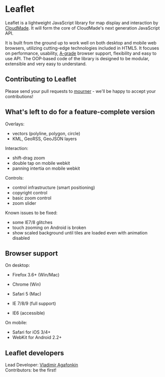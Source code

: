 Leaflet
=======
Leaflet is a lightweight JavaScript library for map display and interaction by [CloudMade](http://cloudmade.com). It will form the core of CloudMade's next generation JavaScript API.

It is built from the ground up to work well on both desktop and mobile web browsers, utilizing cutting-edge technologies included in HTML5. It focuses on performance, usability, [A-grade](http://developer.yahoo.com/yui/articles/gbs/) browser support, flexibility and easy to use API. The OOP-based code of the library is designed to be modular, extensible and very easy to understand.

## Contributing to Leaflet
Please send your pull requests to [mourner](http://github.com/mourner) - we'll be happy to accept your contributions!

## What's left to do for a feature-complete version

 Overlays:
 
 - vectors (polyline, polygon, circle)
 - KML, GeoRSS, GeoJSON layers

 Interaction: 
 
 - shift-drag zoom
 - double tap on mobile webkit
 - panning intertia on mobile webkit
  
Controls:

 - control infrastructure (smart positioning)
 - copyright control
 - basic zoom control
 - zoom slider

Known issues to be fixed:

 - some IE7/8 glitches 
 - touch zooming on Android is broken
 - show scaled background until tiles are loaded even with animation disabled
 
## Browser support

On desktop: 

 - Firefox 3.6+ (Win/Mac)
 - Chrome (Win)
 - Safari 5 (Mac)

 - IE 7/8/9 (full support)
 - IE6 (accessible)
 
On mobile:
 
 - Safari for iOS 3/4+
 - WebKit for Android 2.2+ 


## Leaflet developers

Lead Developer: [Vladimir Agafonkin](http://github.com/mourner)  
Contributors: be the first!